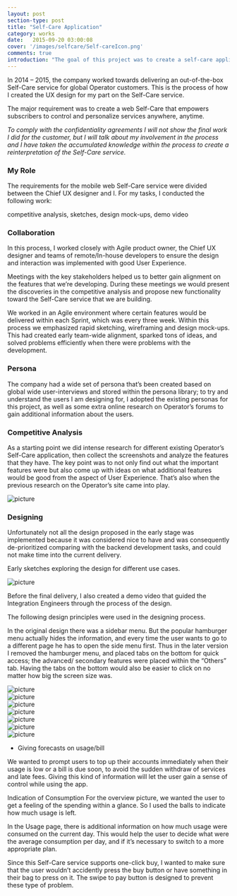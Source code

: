 ```yaml
---
layout: post
section-type: post
title: "Self-Care Application"
category: works
date:   2015-09-20 03:00:08
cover: '/images/selfcare/Self-careIcon.png'
comments: true
introduction: "The goal of this project was to create a self-care application."
---
```

In 2014 – 2015, the company worked towards delivering an out-of-the-box Self-Care service for global Operator customers. This is the process of how I created the UX design for my part on the Self-Care service.

The major requirement was to create a web Self-Care that empowers subscribers to control and personalize services anywhere, anytime.

*To comply with the confidentiality agreements I will not show the final work I did for the customer, but I will talk about my involvement in the process and I have taken the accumulated knowledge within the process to create a reinterpretation of the Self-Care service.*

### My Role

The requirements for the mobile web Self-Care service were divided between the Chief UX designer and I. For my tasks, I conducted the following work:

competitive analysis, sketches, design mock-ups, demo video

### Collaboration

In this process, I worked closely with Agile product owner, the Chief UX designer and teams of remote/In-house developers to ensure the design and interaction was implemented with good User Experience.

Meetings with the key stakeholders helped us to better gain alignment on the features that we’re developing. During these meetings we would present the discoveries in the competitive analysis and propose new functionality toward the Self-Care service that we are building.

We worked in an Agile environment where certain features would be delivered within each Sprint, which was every three week. Within this process we emphasized rapid sketching, wireframing and design mock-ups. This had created early team-wide alignment, sparked tons of ideas, and solved problems efficiently when there were problems with the development.

### Persona

The company had a wide set of persona that’s been created based on global wide user-interviews and stored within the persona library; to try and understand the users I am designing for, I adopted the existing personas for this project, as well as some extra online research on Operator’s forums to gain additional information about the users.

### Competitive Analysis

As a starting point we did intense research for different existing Operator’s Self-Care application, then collect the screenshots and analyze the features that they have. The key point was to not only find out what the important features were but also come up with ideas on what additional features would be good from the aspect of User Experience. That’s also when the previous research on the Operator’s site came into play.

<img class="img-responsive" src="/images/selfcare/0117_2.jpg" alt="picture">

### Designing

Unfortunately not all the design proposed in the early stage was implemented because it was considered nice to have and was consequently de-prioritized comparing with the backend development tasks, and could not make time into the current delivery.

Early sketches exploring the design for different use cases.

<img class="img-responsive" src="/images/selfcare/skeleton.jpg" alt="picture">

Before the final delivery, I also created a demo video that guided the Integration Engineers through the process of the design.

The following design principles were used in the designing process.

In the original design there was a sidebar menu. But the popular hamburger menu actually hides the information, and every time the user wants to go to a different page he has to open the side menu first. Thus in the later version I removed the hamburger menu, and placed tabs on the bottom for quick access; the advanced/ secondary features were placed within the “Others” tab. Having the tabs on the bottom would also be easier to click on no matter how big the screen size was.


<div class="row text-center">
  <div class="col-lg-4">
      <img class="img-responsive" src="/images/selfcare/1.png" alt="picture">
  </div>
  <div class="col-lg-4">
      <img class="img-responsive" src="/images/selfcare/2.png" alt="picture">
  </div>
  <div class="col-lg-4">
      <img class="img-responsive" src="/images/selfcare/3.png" alt="picture">
  </div>
</div>

<div class="row text-center">
  <div class="col-lg-4">
      <img class="img-responsive" src="/images/selfcare/4.png" alt="picture">
  </div>
  <div class="col-lg-4">
      <img class="img-responsive" src="/images/selfcare/5.png" alt="picture">
  </div>
  <div class="col-lg-4">
      <img class="img-responsive" src="/images/selfcare/6.png" alt="picture">
  </div>
</div>

<div class="row text-center">
  <div class="col-lg-4">
      <img class="img-responsive" src="/images/selfcare/7.png" alt="picture">
  </div>
</div>


- Giving forecasts on usage/bill

We wanted to prompt users to top up their accounts immediately when their usage is low or a bill is due soon, to avoid the sudden withdraw of services and late fees. Giving this kind of information will let the user gain a sense of control while using the app.

Indication of Consumption
For the overview picture, we wanted the user to get a feeling of the spending within a glance. So I used the balls to indicate how much usage is left.

In the Usage page, there is additional information on how much usage were consumed on the current day. This would help the user to decide what were the average consumption per day, and if it’s necessary to switch to a more appropriate plan.

Since this Self-Care service supports one-click buy, I wanted to make sure that the user wouldn’t accidently press the buy button or have something in their bag to press on it. The swipe to pay button is designed to prevent these type of problem.
